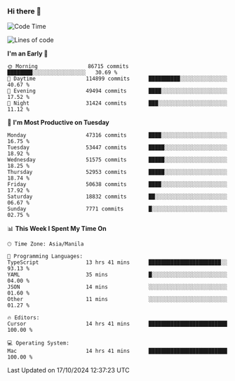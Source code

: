 ### Hi there 👋

<!--START_SECTION:waka-->
![Code Time](http://img.shields.io/badge/Code%20Time-5%2C650%20hrs%2020%20mins-blue)

![Lines of code](https://img.shields.io/badge/From%20Hello%20World%20I%27ve%20Written-122.7%20million%20lines%20of%20code-blue)

**I'm an Early 🐤** 

```text
🌞 Morning                86715 commits       ████████░░░░░░░░░░░░░░░░░   30.69 % 
🌆 Daytime                114899 commits      ██████████░░░░░░░░░░░░░░░   40.67 % 
🌃 Evening                49494 commits       ████░░░░░░░░░░░░░░░░░░░░░   17.52 % 
🌙 Night                  31424 commits       ███░░░░░░░░░░░░░░░░░░░░░░   11.12 % 
```
📅 **I'm Most Productive on Tuesday** 

```text
Monday                   47316 commits       ████░░░░░░░░░░░░░░░░░░░░░   16.75 % 
Tuesday                  53447 commits       █████░░░░░░░░░░░░░░░░░░░░   18.92 % 
Wednesday                51575 commits       █████░░░░░░░░░░░░░░░░░░░░   18.25 % 
Thursday                 52953 commits       █████░░░░░░░░░░░░░░░░░░░░   18.74 % 
Friday                   50638 commits       ████░░░░░░░░░░░░░░░░░░░░░   17.92 % 
Saturday                 18832 commits       ██░░░░░░░░░░░░░░░░░░░░░░░   06.67 % 
Sunday                   7771 commits        █░░░░░░░░░░░░░░░░░░░░░░░░   02.75 % 
```


📊 **This Week I Spent My Time On** 

```text
🕑︎ Time Zone: Asia/Manila

💬 Programming Languages: 
TypeScript               13 hrs 41 mins      ███████████████████████░░   93.13 % 
YAML                     35 mins             █░░░░░░░░░░░░░░░░░░░░░░░░   04.00 % 
JSON                     14 mins             ░░░░░░░░░░░░░░░░░░░░░░░░░   01.60 % 
Other                    11 mins             ░░░░░░░░░░░░░░░░░░░░░░░░░   01.27 % 

🔥 Editors: 
Cursor                   14 hrs 41 mins      █████████████████████████   100.00 % 

💻 Operating System: 
Mac                      14 hrs 41 mins      █████████████████████████   100.00 % 
```


 Last Updated on 17/10/2024 12:37:23 UTC
<!--END_SECTION:waka-->


<!--
**rad182/rad182** is a ✨ _special_ ✨ repository because its `README.md` (this file) appears on your GitHub profile.

Here are some ideas to get you started:

- 🔭 I’m currently working on ...
- 🌱 I’m currently learning ...
- 👯 I’m looking to collaborate on ...
- 🤔 I’m looking for help with ...
- 💬 Ask me about ...
- 📫 How to reach me: ...
- 😄 Pronouns: ...
- ⚡ Fun fact: ...
-->
